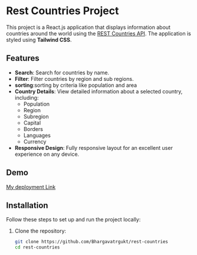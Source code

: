 # Rest Countries Project

This project is a React.js application that displays information about countries around the world using the [REST Countries API](https://restcountries.com/v3.1/all). The application is styled using **Tailwind CSS**.

## Features

- **Search**: Search for countries by name.
- **Filter**: Filter countries by region and sub regions.
- **sorting**:sorting by criteria like population and area
- **Country Details**: View detailed information about a selected country, including:
  - Population
  - Region
  - Subregion
  - Capital
  - Borders
  - Languages
  - Currency
- **Responsive Design**: Fully responsive layout for an excellent user experience on any device.

## Demo

[My deployment Link](https://rest-countries-kappa-six.vercel.app/)

## Installation

Follow these steps to set up and run the project locally:

1. Clone the repository:
   ```bash
   git clone https://github.com/Bhargavatrgukt/rest-countries
   cd rest-countries
   ```
